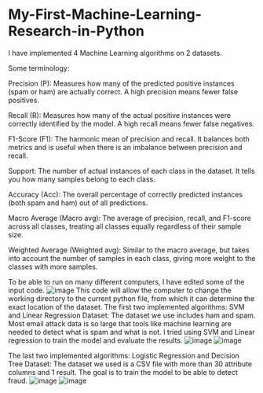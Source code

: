 # My-First-Machine-Learning-Research-in-Python
I have implemented 4 Machine Learning algorithms on 2 datasets.

Some terminology:

  Precision (P): Measures how many of the predicted positive instances (spam or ham) are actually correct. A high precision means fewer false positives.

  Recall (R): Measures how many of the actual positive instances were correctly identified by the model. A high recall means fewer false negatives.

  F1-Score (F1): The harmonic mean of precision and recall. It balances both metrics and is useful when there is an imbalance between precision and recall.

  Support: The number of actual instances of each class in the dataset. It tells you how many samples belong to each class.

  Accuracy (Acc): The overall percentage of correctly predicted instances (both spam and ham) out of all predictions.

  Macro Average (Macro avg): The average of precision, recall, and F1-score across all classes, treating all classes equally regardless of their sample size.

  Weighted Average (Weighted avg): Similar to the macro average, but takes into account the number of samples in each class, giving more weight to the classes with more samples.

To be able to run on many different computers, I have edited some of the input code.
![image](https://github.com/user-attachments/assets/a316b218-f042-42bc-a233-e8a6b9493216)
This code will allow the computer to change the working directory to the current python file, from which it can determine the exact location of the dataset.
The first two implemented algorithms: SVM and Linear Regression
Dataset: The dataset we use includes ham and spam. Most email attack data is so large that tools like machine learning are needed to detect what is spam and what is not. 
I tried using SVM and Linear regression to train the model and evaluate the results.
![image](https://github.com/user-attachments/assets/dbaf973c-2eee-4b2e-a794-e503b1ba0d84)
![image](https://github.com/user-attachments/assets/1b4560d0-f3eb-4e01-8a01-b9904a16691d)


The last two implemented algorithms: Logistic Regression and Decision Tree
Dataset: The dataset we used is a CSV file with more than 30 attribute columns and 1 result. The goal is to train the model to be able to detect fraud.
![image](https://github.com/user-attachments/assets/0bbbbddf-4fe4-4c4a-9b64-32a620c4ad4b)
![image](https://github.com/user-attachments/assets/f77d646e-3195-4884-b08f-5a577504a633)

